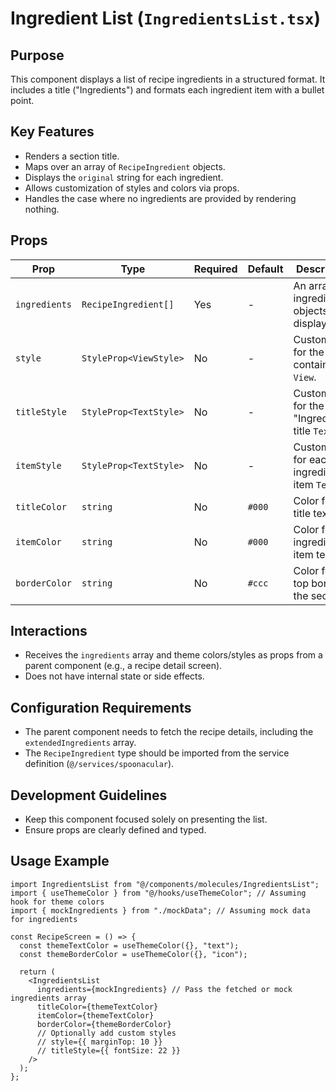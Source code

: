 # Ingredient List (`IngredientsList.tsx`)

## Purpose

This component displays a list of recipe ingredients in a structured format. It includes a title ("Ingredients") and formats each ingredient item with a bullet point.

## Key Features

- Renders a section title.
- Maps over an array of `RecipeIngredient` objects.
- Displays the `original` string for each ingredient.
- Allows customization of styles and colors via props.
- Handles the case where no ingredients are provided by rendering nothing.

## Props

| Prop          | Type                   | Required | Default | Description                                      |
| ------------- | ---------------------- | -------- | ------- | ------------------------------------------------ |
| `ingredients` | `RecipeIngredient[]`   | Yes      | -       | An array of ingredient objects to display.       |
| `style`       | `StyleProp<ViewStyle>` | No       | -       | Custom style for the main container `View`.      |
| `titleStyle`  | `StyleProp<TextStyle>` | No       | -       | Custom style for the "Ingredients" title `Text`. |
| `itemStyle`   | `StyleProp<TextStyle>` | No       | -       | Custom style for each ingredient item `Text`.    |
| `titleColor`  | `string`               | No       | `#000`  | Color for the title text.                        |
| `itemColor`   | `string`               | No       | `#000`  | Color for the ingredient item text.              |
| `borderColor` | `string`               | No       | `#ccc`  | Color for the top border of the section.         |

## Interactions

- Receives the `ingredients` array and theme colors/styles as props from a parent component (e.g., a recipe detail screen).
- Does not have internal state or side effects.

## Configuration Requirements

- The parent component needs to fetch the recipe details, including the `extendedIngredients` array.
- The `RecipeIngredient` type should be imported from the service definition (`@/services/spoonacular`).

## Development Guidelines

- Keep this component focused solely on presenting the list.
- Ensure props are clearly defined and typed.

## Usage Example

```tsx
import IngredientsList from "@/components/molecules/IngredientsList";
import { useThemeColor } from "@/hooks/useThemeColor"; // Assuming hook for theme colors
import { mockIngredients } from "./mockData"; // Assuming mock data for ingredients

const RecipeScreen = () => {
  const themeTextColor = useThemeColor({}, "text");
  const themeBorderColor = useThemeColor({}, "icon");

  return (
    <IngredientsList
      ingredients={mockIngredients} // Pass the fetched or mock ingredients array
      titleColor={themeTextColor}
      itemColor={themeTextColor}
      borderColor={themeBorderColor}
      // Optionally add custom styles
      // style={{ marginTop: 10 }}
      // titleStyle={{ fontSize: 22 }}
    />
  );
};
```
